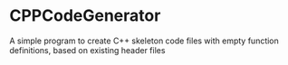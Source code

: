 # CPPCodeGenerator
A simple program to create C++ skeleton code files with empty function definitions, based on existing header files
